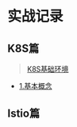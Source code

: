 # 实战记录

## K8S篇

> [K8S基础环境](/execution/k8s-config.md)

* [1.基本概念](/execution/k8s/001.concept.md)

## Istio篇

